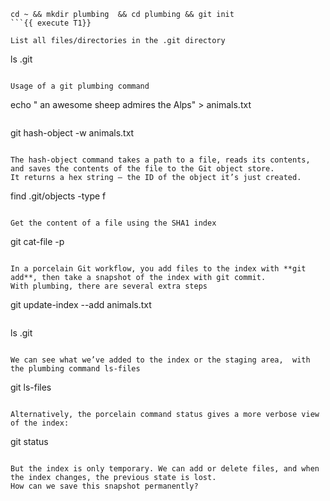 
```
cd ~ && mkdir plumbing  && cd plumbing && git init
```{{ execute T1}}

List all files/directories in the .git directory
```
ls .git
```{{ execute T1 }}

Usage of a git plumbing command
```
echo " an awesome sheep admires the Alps" > animals.txt
```{{ execute T1 }}

```
git hash-object -w animals.txt
```{{execute T1}}

The hash-object command takes a path to a file, reads its contents, and saves the contents of the file to the Git object store. 
It returns a hex string – the ID of the object it’s just created.

```
find .git/objects -type f
```{{execute T1}}

Get the content of a file using the SHA1 index

```
git cat-file -p <SHA1>
```{{ copy }}

In a porcelain Git workflow, you add files to the index with **git add**, then take a snapshot of the index with git commit. 
With plumbing, there are several extra steps

```
git update-index --add animals.txt
```{{ execute T1 }}

```
ls .git
```{{ execute T1}}

We can see what we’ve added to the index or the staging area,  with the plumbing command ls-files
```
git ls-files
```{{ execute T1}}

Alternatively, the porcelain command status gives a more verbose view of the index:
```
git status
```{{ execute T1}}

But the index is only temporary. We can add or delete files, and when the index changes, the previous state is lost. 
How can we save this snapshot permanently?
